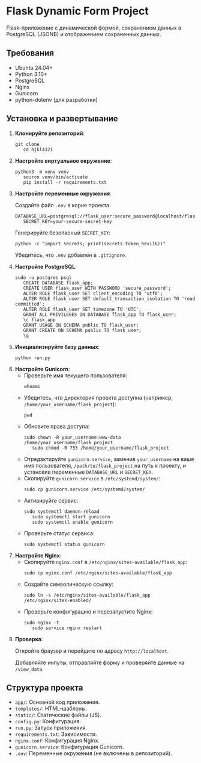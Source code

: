 <h1>Flask Dynamic Form Project</h1>
       <p>Flask-приложение с динамической формой, сохранением данных в PostgreSQL (JSONB) и отображением сохраненных данных.</p>

<h2>Требования</h2>
       <ul>
           <li>Ubuntu 24.04+</li>
           <li>Python 3.10+</li>
           <li>PostgreSQL</li>
           <li>Nginx</li>
           <li>Gunicorn</li>
           <li>python-dotenv (для разработки)</li>
       </ul>

<h2>Установка и развертывание</h2>
       <ol>
           <li>
               <strong>Клонируйте репозиторий</strong>:
               <pre><code>git clone <repository_url>
   cd hjkl4321</code></pre>
           </li>
           <li>
               <strong>Настройте виртуальное окружение</strong>:
               <pre><code>python3 -m venv venv
   source venv/bin/activate
   pip install -r requirements.txt</code></pre>
           </li>
           <li>
               <strong>Настройте переменные окружения</strong>:
               <p>Создайте файл <code>.env</code> в корне проекта:</p>
               <pre><code>DATABASE_URL=postgresql://flask_user:secure_password@localhost/flask_app
   SECRET_KEY=your-secure-secret-key</code></pre>
               <p>Генерируйте безопасный <code>SECRET_KEY</code>:</p>
               <pre><code>python -c "import secrets; print(secrets.token_hex(16))"</code></pre>
               <p>Убедитесь, что <code>.env</code> добавлен в <code>.gitignore</code>.</p>
           </li>
           <li>
               <strong>Настройте PostgreSQL</strong>:
               <pre><code>sudo -u postgres psql
   CREATE DATABASE flask_app;
   CREATE USER flask_user WITH PASSWORD 'secure_password';
   ALTER ROLE flask_user SET client_encoding TO 'utf8';
   ALTER ROLE flask_user SET default_transaction_isolation TO 'read committed';
   ALTER ROLE flask_user SET timezone TO 'UTC';
   GRANT ALL PRIVILEGES ON DATABASE flask_app TO flask_user;
   \c flask_app
   GRANT USAGE ON SCHEMA public TO flask_user;
   GRANT CREATE ON SCHEMA public TO flask_user;
   \q</code></pre>
           </li>
           <li>
               <strong>Инициализируйте базу данных</strong>:
               <pre><code>python run.py</code></pre>
           </li>
           <li>
               <strong>Настройте Gunicorn</strong>:
               <ul>
                   <li>Проверьте имя текущего пользователя:
                       <pre><code>whoami</code></pre>
                   </li>
                   <li>Убедитесь, что директория проекта доступна (например, <code>/home/your_username/flask_project</code>):
                       <pre><code>pwd</code></pre>
                   </li>
                   <li>Обновите права доступа:
                       <pre><code>sudo chown -R your_username:www-data /home/your_username/flask_project
   sudo chmod -R 755 /home/your_username/flask_project</code></pre>
                   </li>
                   <li>Отредактируйте <code>gunicorn.service</code>, заменив <code>your_username</code> на ваше имя пользователя, <code>/path/to/flask_project</code> на путь к проекту, и установив переменные <code>DATABASE_URL</code> и <code>SECRET_KEY</code>.</li>
                   <li>Скопируйте <code>gunicorn.service</code> в <code>/etc/systemd/system/</code>:
                       <pre><code>sudo cp gunicorn.service /etc/systemd/system/</code></pre>
                   </li>
                   <li>Активируйте сервис:
                       <pre><code>sudo systemctl daemon-reload
   sudo systemctl start gunicorn
   sudo systemctl enable gunicorn</code></pre>
                   </li>
                   <li>Проверьте статус сервиса:
                       <pre><code>sudo systemctl status gunicorn</code></pre>
                   </li>
               </ul>
           </li>
           <li>
               <strong>Настройте Nginx</strong>:
               <ul>
                   <li>Скопируйте <code>nginx.conf</code> в <code>/etc/nginx/sites-available/flask_app</code>:
                       <pre><code>sudo cp nginx.conf /etc/nginx/sites-available/flask_app</code></pre>
                   </li>
                   <li>Создайте символическую ссылку:
                       <pre><code>sudo ln -s /etc/nginx/sites-available/flask_app /etc/nginx/sites-enabled/</code></pre>
                   </li>
                   <li>Проверьте конфигурацию и перезапустите Nginx:
                       <pre><code>sudo nginx -t
   sudo service nginx restart</code></pre>
                   </li>
               </ul>
           </li>
           <li>
               <strong>Проверка</strong>:
               <p>Откройте браузер и перейдите по адресу <code>http://localhost</code>.</p>
               <p>Добавляйте инпуты, отправляйте форму и проверяйте данные на <code>/view_data</code>.</p>
           </li>
       </ol>

<h2>Структура проекта</h2>
       <ul>
           <li><code>app/</code>: Основной код приложения.</li>
           <li><code>templates/</code>: HTML-шаблоны.</li>
           <li><code>static/</code>: Статические файлы (JS).</li>
           <li><code>config.py</code>: Конфигурация.</li>
           <li><code>run.py</code>: Запуск приложения.</li>
           <li><code>requirements.txt</code>: Зависимости.</li>
           <li><code>nginx.conf</code>: Конфигурация Nginx.</li>
           <li><code>gunicorn.service</code>: Конфигурация Gunicorn.</li>
           <li><code>.env</code>: Переменные окружения (не включены в репозиторий).</li>
       </ul>
